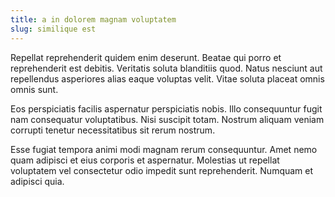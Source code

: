```yaml
---
title: a in dolorem magnam voluptatem
slug: similique est
---
```


Repellat reprehenderit quidem enim deserunt. Beatae qui porro et reprehenderit est debitis. Veritatis soluta blanditiis quod. Natus nesciunt aut repellendus asperiores alias eaque voluptas velit. Vitae soluta placeat omnis omnis sunt.

Eos perspiciatis facilis aspernatur perspiciatis nobis. Illo consequuntur fugit nam consequatur voluptatibus. Nisi suscipit totam. Nostrum aliquam veniam corrupti tenetur necessitatibus sit rerum nostrum.

Esse fugiat tempora animi modi magnam rerum consequuntur. Amet nemo quam adipisci et eius corporis et aspernatur. Molestias ut repellat voluptatem vel consectetur odio impedit sunt reprehenderit. Numquam et adipisci quia.
